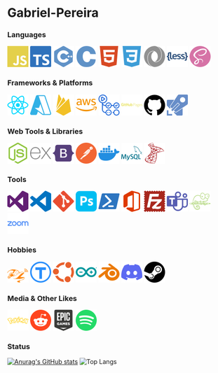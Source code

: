 # Gabriel-Pereira


### Languages

<p float="left">
  <img width="48" src=".github/simple-icons/javascript.svg" title="JavaScript" />
  <img width="48" src=".github/simple-icons/typescript.svg" title="TypeScript" />
  <img width="48" src=".github/simple-icons/cplusplus.svg" title="C++" />
  <img width="48" src=".github/simple-icons/c.svg" title="C" />
  <img width="48" src=".github/simple-icons/html5.svg" title="HTML5" />
  <img width="48" src=".github/simple-icons/css3.svg" title="CSS3" />
  <img width="48" src=".github/simple-icons/json.svg" title="JSON" />
  <img width="48" src=".github/simple-icons/less.svg" title="LESS" />
  <img width="48" src=".github/simple-icons/sass.svg" title="SASS" />
</p>

### Frameworks & Platforms

<p float="left">
  <img width="48" src=".github/simple-icons/react.svg" title="React" />
  <img width="48" src=".github/simple-icons/microsoftazure.svg" title="Microsoft Azure" />
  <img width="48" src=".github/simple-icons/firebase.svg" title="Google Firebase" />
  <img width="48" src=".github/simple-icons/amazonaws.svg" title="Amazon AWS" />
  <img width="48" src=".github/simple-icons/githubactions.svg" title="GitHub Actions" />
  <img width="48" src=".github/simple-icons/githubpages.svg" title="GitHub Pages" />
  <img width="48" src=".github/simple-icons/github.svg" title="GitHub" />
  <img width="48" src=".github/simple-icons/azurepipelines.svg" title="Azure Pipelines" />
</p>

### Web Tools & Libraries

<p float="left">
  <img width="48" src=".github/simple-icons/nodedotjs.svg" title="Node.js" />

  <img width="48" src=".github/simple-icons/express.svg" title="Express" />
  <img width="48" src=".github/simple-icons/bootstrap.svg" title="Bootstrap" />
  <img width="48" src=".github/simple-icons/postman.svg" title="Postman" />
  <img width="48" src=".github/simple-icons/docker.svg" title="Docker" />
  <img width="48" src=".github/simple-icons/mysql.svg" title="MySQL" />
  <img width="48" src=".github/simple-icons/microsoftsqlserver.svg" title="Microsoft SQL Server" />
</p>

### Tools

<p float="left">
  <img width="48" src=".github/simple-icons/visualstudio.svg" title="Visual Studio" />
  <img width="48" src=".github/simple-icons/visualstudiocode.svg" title="Visual Studio Code" />
  <img width="48" src=".github/simple-icons/git.svg" title="Git" />
  <img width="48" src=".github/simple-icons/adobephotoshop.svg" title="Adobe Photoshop" />
  <img width="48" src=".github/simple-icons/powershell.svg" title="Powershell" />
  <img width="48" src=".github/simple-icons/microsoftoffice.svg" title="Microsoft Office" />
  <img width="48" src=".github/simple-icons/filezilla.svg" title="FileZilla" />
  <img width="48" src=".github/simple-icons/microsoftteams.svg" title="Microsoft Teams" />
  <img width="48" src=".github/simple-icons/notepadplusplus.svg" title="Notepad++" />
  <img width="48" src=".github/simple-icons/zoom.svg" title="Zoom" />
</p>

### Hobbies

<p float="left">
  <img width="48" src=".github/simple-icons/flipperzero.svg" title="Flipper Zero" />
  <img width="48" src=".github/simple-icons/thingiverse.svg" title="Thingiverse" />
  <img width="48" src=".github/simple-icons/ubuntu.svg" title="Ubuntu" />
  <img width="48" src=".github/simple-icons/arduino.svg" title="Arduino" />
  <img width="48" src=".github/simple-icons/blender.svg" title="Blender" />
  <img width="48" src=".github/simple-icons/discord.svg" title="Discord" />
  <img width="48" src=".github/simple-icons/steam.svg" title="Steam" />
</p>

### Media & Other Likes

<p float="left">
  <img width="48" src=".github/simple-icons/pokemon.svg" title="Pokemon" />
  <img width="48" src=".github/simple-icons/reddit.svg" title="Reddit" />
  <img width="48" src=".github/simple-icons/epicgames.svg" title="Epic Games" />
  <img width="48" src=".github/simple-icons/spotify.svg" title="Spotify" />
</p>

### Status

[![Anurag's GitHub stats](https://github-readme-stats.vercel.app/api?username=gabrieltcholoko&show_icons=true&theme=vision-friendly-dark&rank_icon=github)](https://github.com/gabrieltcholoko/github-readme-stats)
![Top Langs](https://github-readme-stats.vercel.app/api/top-langs/?username=gabrieltcholoko&hide_progress=true&show_icons=true&theme=vision-friendly-dark)

